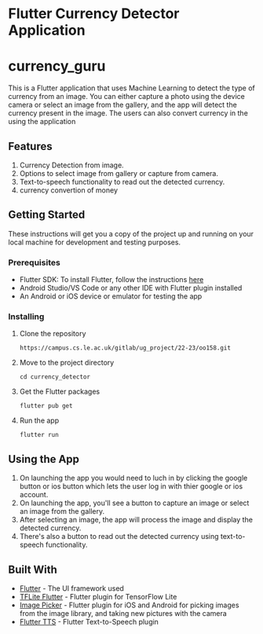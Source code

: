 # Flutter Currency Detector Application

# currency_guru

This is a Flutter application that uses Machine Learning to detect the type of currency from an image. You can either capture a photo using the device camera or select an image from the gallery, and the app will detect the currency present in the image. The users can also convert currency in the using the application

## Features

1. Currency Detection from image.
2. Options to select image from gallery or capture from camera.
3. Text-to-speech functionality to read out the detected currency.
4. currency convertion of money 

## Getting Started

These instructions will get you a copy of the project up and running on your local machine for development and testing purposes.

### Prerequisites

- Flutter SDK: To install Flutter, follow the instructions [here](https://flutter.dev/docs/get-started/install)
- Android Studio/VS Code or any other IDE with Flutter plugin installed
- An Android or iOS device or emulator for testing the app

### Installing

1. Clone the repository
   ```
   https://campus.cs.le.ac.uk/gitlab/ug_project/22-23/oo158.git
   ```

2. Move to the project directory
   ```
   cd currency_detector
   ```

3. Get the Flutter packages
   ```
   flutter pub get
   ```

4. Run the app
   ```
   flutter run
   ```

## Using the App

1. On launching the app you would need to luch in by clicking the google button or ios button which lets the user log in with thier google or ios account.
2. On launching the app, you'll see a button to capture an image or select an image from the gallery.
3. After selecting an image, the app will process the image and display the detected currency.
4. There's also a button to read out the detected currency using text-to-speech functionality.

## Built With

- [Flutter](https://flutter.dev/) - The UI framework used
- [TFLite Flutter](https://pub.dev/packages/tflite) - Flutter plugin for TensorFlow Lite
- [Image Picker](https://pub.dev/packages/image_picker) - Flutter plugin for iOS and Android for picking images from the image library, and taking new pictures with the camera
- [Flutter TTS](https://pub.dev/packages/flutter_tts) - Flutter Text-to-Speech plugin

